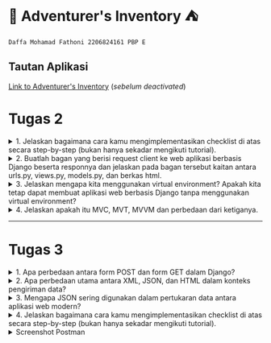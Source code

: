 # :school_satchel: Adventurer's Inventory :tent:
`Daffa Mohamad Fathoni 2206824161
PBP E`

## Tautan Aplikasi
[Link to Adventurer's Inventory](https://adventurers-inventory.adaptable.app/main)
(*sebelum deactivated*)


# Tugas 2

<details>
<summary>1. Jelaskan bagaimana cara kamu mengimplementasikan checklist di atas secara step-by-step (bukan hanya sekadar mengikuti tutorial).</summary>

 - [x] Membuat sebuah proyek Django baru.

Saya membuat direktori lokal dan repo baru di Github bernama ***Adventurer's Inventory***. Saya inisiasi git dilanjut dengan menghubungkan kedua hal tersebut (direktori lokal dan repo di Github). Setelah itu, saya mengaktifkan *Virtual Environment* untuk menanmbahkan dan mengisolasi *dependencies* serta membuat projek Django yang baru dengan command `django-admin startproject adventurers-inventory .` Terakhir saya tidak lupa membuat file `.gitignore` untuk menghindari dan mengantisipasi file-file yang harus diabaikan oleh *version control* git ketika melakukan `add`, `commit`, dan `push`.

 - [x]  Membuat aplikasi dengan nama `main` pada proyek tersebut.

Pada proyek ***Adventurer's Inventory*** ini terdapat suatu aplikasi bernama `main` yang memiliki model, tampilan, dan URL khusus dengan rute `/main`. Inisiasi aplikasi `main` saya lakukan dengan perintah `python manage.py startapp main` hingga terbentuk direktori baru pada projek/direktori utama. Tak lupa saya daftarkan aplikasi ini ke `INSTALLED APPS` di `settings.py` seperti berikut,

```python

INSTALLED_APPS = [
    'django.contrib.admin',
    'django.contrib.auth',
    'django.contrib.contenttypes',
    'django.contrib.sessions',
    'django.contrib.messages',
    'django.contrib.staticfiles',
    'main'
    ]
```
Maka, aplikasi `main` sudah terbuat dan terdaftar pada projek ***Adventurer's Inventory***.

 - [x] Melakukan *routing* pada proyek agar dapat menjalankan aplikasi `main`.

Pada dasarnya, *routing* dilakukan agar aplikasi `main` dapat diakses melalui projek hingga aplikasi dan juga pada peramban web. Pada URL tingkat proyek (direktori proyek `adventurers_inventory`) terdapat file `urls.py` yang berisi:

```python
from django.contrib import admin
from django.urls import path, include

urlpatterns = [
    path('admin/', admin.site.urls),
    path('main/', include('main.urls'))
]
```
Pada import path yang terdapat `include` akan mengimpor rute URL aplikasi lain ke dalam `urls.py` tingkat proyek. Lalu pada variabel `urlpatterns` terdapat path URL `main/` yang mendefinisikan rute ke file `urls.py` pada aplikasi `main`.

 - [x] Membuat model pada aplikasi `main` dengan nama `Item` dan memiliki atribut wajib sebagai berikut.
    + `name` sebagai nama *item* dengan tipe `CharField`.
    + `amount` sebagai jumlah *item* dengan tipe `IntegerField`.
    + `description` sebagai deskripsi *item* dengan tipe `TextField`.

Pada direktori `main` terdapat file `models.py` sebagai format data yang akan kita simpan dalam aplikasi ini. Data-data ini dapat kita buat, akses, perbarui, dan hapus dengan perintah-perintah SQL (istilahnya CRUD). Models ini pada umumnya berada pada belakang tampilan untuk mengatur dan mengelola struktur data dan logika aplikasi tersebut. File `models.py` ini berisi:
```python
from django.db import models

class Item(models.Model):
    name = models.CharField(max_length=255)
    amount = models.IntegerField()
    description = models.TextField()
    price = models.IntegerField()
    item_level = models.IntegerField()
    use = models.TextField()
```
Tambahan selain pada tugas, data tersebut memiliki atribut lain berupa `price` untuk harga suatu `Item`, `item_level` untuk nilai kelangkaan (*rarity*) `Item` tersebut, dan `use` untuk kegunaan `Item` tersebut ketika dipakai.

Setiap perubahan pada `models`, dilakukan perintah `python manage.py makemigrations` untuk menciptakan berkas migrasi, lalu `python manage.py migrate` untuk mengaplikasikan perubahan model dari dalam berkas migrasi ke basis data.

 - [x] Membuat sebuah fungsi pada `views.py` untuk dikembalikan ke dalam sebuah *template* HTML yang menampilkan nama aplikasi serta nama dan kelas kamu.

`views.py` yang dimaksud berada pada direktori `main`, fungsi pada file ini akan bertugas untuk mengatur permintaan HTTP dan mengembalikan tampilan yang sesuai pada variabel tersebut sehingga dapat me-*render* tampilan HTML menggunakan data yang diberikan. Pada `views.py` berisi kode berikut:
```python
from django.shortcuts import render

# Create your views here.
def show_main(request):
    context = {
        'app_name': 'Adventurer\'s Inventory',
        'name': 'Daffa Mohamad Fathoni',
        'class': 'PBP E'
    }

    return render(request, "main.html", context)
```
Pada kode di atas, fungsi `show_main` mengembalikan dengan `render` dari parameter `request` yang berupa objek permintaan HTTP, `"main.html"` berupa template yang dituju, dan `context` yaitu berisi data-data yang akan ditampilkan.
```python
<h1>{{app_name}}</h1>

<h5>Nama: </h5>
<p>{{ name }}</p>
<h5>Kelas: </h5>
<p>{{ class }} </p>
```
Isi `main.html` di atas akan menampilkan bentuk format template dan terdapat kurung kurawal yang berfungsi untuk menyesuaikan tampilan dengan data pada `views.py`.

 - [x] Membuat sebuah *routing* pada `urls.py` aplikasi `main` untuk memetakan fungsi yang telah dibuat pada `views.py`.

Pada direktori `main` dibuat file `urls.py` dengan isi berikut:
```python
from django.urls import path, include
from main.views import show_main

app_name = 'main'

urlpatterns = [
    path('', show_main, name='show_main')
]
```
Kode berikut akan mengatur dan mendefinisikan URL pada aplikasi `main`, lalu menampilkan bentuk *template* dengan `show_main` yang ada di `views.py` ketika URL tersebut diakses. 

 - [x] Melakukan *deployment* ke Adaptable terhadap aplikasi yang sudah dibuat sehingga nantinya dapat diakses oleh teman-temanmu melalui Internet.

Pada PBP sekarang, kepentingan *deployment* bertujuan untuk menampilkan secara langsung atau *live* hasil dari aplikasi dari proyek yang kita buat. Dalam hal ini, digunakan Adaptable.io sebagai wadah untuk *deployment*. *Deployment* pada Adaptable cukup menghubungkan akun Github dan repo proyek yang kita buat. *Template Deployment* yang dipakai adalah `Python App Template`, dan basis data yang dipakai adalah `PostgreSQL`. `Start Command` menggunakan perintah `python manage.py migrate && gunicorn adventurers-inventory.wsgi`.

Terakhir, aplikasi yang saya buat memiliki *domain* bernama `https://adventurers-inventory.adaptable.app/main`.

</details>

<details>
<summary>2. Buatlah bagan yang berisi request client ke web aplikasi berbasis Django beserta responnya dan jelaskan pada bagan tersebut kaitan antara urls.py, views.py, models.py, dan berkas html.</summary>

![bagan](https://github.com/fathonidf/adventurers-inventory/assets/105644250/9cb5536b-83d7-45ea-ae2b-a8abde7cde9e)

Saat pengguna mengirimkan permintaan HTTP aplikasi main melalui web browser, urls.py melakukan pemetaan URL untuk meneruskan permintaan HTTP ke views.py sesuai dengan URL yang diminta. Kemudian, view menghasilkan response HTTP berupa halaman HTML. Dalam proses ini, views.py mengambil data yang diperlukan melalui models.py dan menampilkan data tersebut menggunakan template main.html.
</details>

<details>
<summary>3. Jelaskan mengapa kita menggunakan virtual environment? Apakah kita tetap dapat membuat aplikasi web berbasis Django tanpa menggunakan virtual environment?</summary>

Virtual environment digunakan untuk mengisolasi *dependencies* dan modul Python yang dipakai untuk kebutuhan proyek Anda masing-masing sehingga tidak akan bertabrakan dan terpengaruh oleh modul atau konfigurasi proyek yang lain. Hal ini akan menghindari instalasi paket atau modul secara global karena semisal paket atau modul tersebut hanya untuk proyek tertentu.

Semisal Proyek A menggunakan Django 4.0 dan Proyek B menggunakan Django 4.1, dengan *virtual environment* akan memudahkan dalam mengelola konsistensi dari *dependencies* masing-masing proyek tersebut untuk menghindari adanya konflik.

Virtual environment dibuat dengan perintah `python -m venv env`, dan diaktifkan dengan perintah `env\Scripts\activate.bat`.

Membuat aplikasi tanpa *virtual environment* tetap dapat dijalankan namun lebih dianjurkan mengimplementasikan *virtual environment* karena hal ini dapat memudahkan untuk pengelolaan konsistensi dari masing-masing *dependencies* proyek sehingga menjadikannya sebuah *good practice* 
</details>

<details>
<summary>4. Jelaskan apakah itu MVC, MVT, MVVM dan perbedaan dari ketiganya.</summary>

| MVC         | MVT         | MVVM          |
| ---        |    ----   |          --- |
| Model-View-Controller      | Model-View-Template     | Model-View-View-Model   |
| Model: Menyimpan dan mengimplementasikan pengelolaan logika data   | Model: Menyimpan dan mengimplementasikan pengelolaan logika data        | Model: Menyimpan dan mengimplementasikan pengelolaan logika data    |
| View: Bertanggung jawab sebagai pengelola antarmuka pengguna dan menampilkan data yang diberikan model lalu mengirim input ke Controller | View: Visualisasi dan menampilkan data ke pengguna tetapi dalam Framework Python Django| View: Menginformasi ke ViewModel terkait interaksi pengguna, dan hanya menampilkan data yang disediakan oleh ViewModel |
| Controller: Menjembatani hubungan antara View dan Model dan sebagai inti logika dan alur aplikasi dengan menginformasi interaksi user ke Model | Template: Mengambil data dari model dan menampilkannya, berupa HTML  | ViewModel: Perantara antara Model dan View, mengubah data dari Model menjadi format sesuai dengan tampilan |
|![mvc](https://media.geeksforgeeks.org/wp-content/uploads/20201002214740/MVCSchema.png) |![mvp](https://media.geeksforgeeks.org/wp-content/uploads/20201024233154/MVPSchema.png) |![mvvm](https://media.geeksforgeeks.org/wp-content/uploads/20201002215007/MVVMSchema.png) |
|MVC adalah pola yang umum digunakan dalam pengembangan aplikasi berbasis desktop dan web tradisional. Ini memisahkan tiga komponen utama aplikasi untuk meningkatkan pemeliharaan dan pengembangan kode. |MVT adalah pola yang spesifik untuk kerangka kerja Django, yang dirancang khusus untuk pengembangan aplikasi web dengan Python. Ini menggantikan View dalam MVC dengan Template, yang memungkinkan pemisahan yang lebih jelas antara tampilan dan pemrosesan HTTP. |MVVM adalah pola desain yang sering digunakan dalam pengembangan aplikasi berbasis antarmuka pengguna (UI), terutama pada platform seperti WPF (Windows Presentation Foundation). Ini fokus pada pemisahan antara tampilan dan logika bisnis, dengan menggunakan ViewModel sebagai perantara. |

</details>

---

# Tugas 3

<details>
<summary>1. Apa perbedaan antara form POST dan form GET dalam Django?</summary>

* GET dan POST merupakan sebuah form HTTP Requests, yaitu sebuah jalur komunikasi antar client dan web server di World Wide Web

| `GET`   | `POST`  |
| ---   | ---   |
| Meminta untuk menerima data dari web server| Meminta untuk mengirimkan data ke web server|
| Mengembalikan kode status HTTP 200 jika data sukses diterima | Mengembalikan kode status HTTP 201 jika sukses *created*|
| Dikirimkan melalui URL sebagai bagian dari query string | Dikirimkan dalam body request HTTP secara tersembunyi |
| Tidak cocok untuk data yang bersifat sensitif | Ideal untuk data yang rahasia |
| Terbatas pada panjang URL| Tidak ada batasan dari panjang data yang dikirim |


* Contoh pemakaian form `GET`
```html
<form action="/search/" method="GET">
        <input type="text" id="query">
        <input type="submit" value="Search">
    </form>
```

* Contoh pemakaian form `FORM`
```html
<form action="/submit-post/" method="POST">
        <input type="text" id="name">
        <input type="submit" value="Submit">
    </form>
```

</details>

<details>
<summary>2. Apa perbedaan utama antara XML, JSON, dan HTML dalam konteks pengiriman data?</summary>

* Data Delivery pada suatu platform dibutuhkan untuk komunikasi antar klien dengan server. Bentuk atau format data bisa dalam bentuk `HTML`, `XML`, atau `JSON`.
* HTML lebih menekankan fungsinya berguna sebagai mendeskripsikan bagaimana data ditampilkan, mendefinisikan struktur dan tampilan web.

| XML   | JSON  | 
| ---   | ---  | 
|Extensible Markup Language | JavaScript Object Notation | 
|Berdasarkan SGML |Berdasarkan JavaScript |
| Menggunakan tag (`</>`) untuk merepresentasikan data | Menggunakan kurung kurawal (`{}`), kurung siku(`[]`), dan berbentuk `key:value` |
| Struktur data yang kuat dan kompleks | Sintaks yang ebih ringkas dan mudah dibaca manusia (*Human Readable*)|
|Dapat mewakili berbagai jenis data dan menyertakan dokumentasi yang jelas |Pemrosesan yang lebih cepat dan mudah, juga kompatibel dengan JavaScript |

* Contoh sintaks `HTML`:
```html
<!DOCTYPE html>
<html>
<head>
    <title>Contoh HTML</title>
</head>
<body>
    <h1>Selamat datang di contoh HTML!</h1>
    <p>Ini adalah halaman web sederhana.</p>
    <ul>
        <li>Item 1</li>
        <li>Item 2</li>
        <li>Item 3</li>
    </ul>
</body>
</html>
```

* Contoh sintaks `XML`:
```xml
<person>
    <name>John Doe</name>
    <age>30</age>
    <city>New York</city>
</person>
```

* Contoh sintaks `JSON`:
```json
{
    "person": {
        "name": "John Doe",
        "age": 30,
        "city": "New York"
    }
}
```


</details>

<details>
<summary>3. Mengapa JSON sering digunakan dalam pertukaran data antara aplikasi web modern?</summary>

### Beberapa kelebihan JSON yang mendukung hingga sering digunakan untuk transfer data antar klien dan server ada pada poin-poin berikut:

1. ### Mudah dibaca 
Format yang ringkas dan mudah dibaca manusia menjadikannya ideal untuk mengirim dan menerima data pada server. Hal ini menjadikannya lebih efisien dan mudah dipahami

2. ### Kompatibilitas dengan JavaScript
Merupakan subset dari JavaScript maka mudah digunakan dan diproses pada bahasa pemrograman Javascript. Data-data JSON dapat di-*parse* hingga menjadi objek JavaScript dan sebaliknya.

3. ### Struktur Hierarki
Mendukung representasi data dengan pasangan `key:value` yang memungkinkan penyusunan data lebih kompleks dan efektif.

4. ### Didukung oleh Banyak Bahasa Pemrograman
Sebagian besar bahasa Pemrograman kompatibel dengan JSON sehingga memudahkan pertukaran data antar klien dan server.

5. ### Format Data dalam RESTful API
JSON adalah format data yang umum digunakan dalam RESTful API. Hal tersebut sering duganakan dalam pengembangan web sehingga menjadikannya pilihan yang cocok untuk berkomunikasi dengan API.

</details>

<details>
<summary>4. Jelaskan bagaimana cara kamu mengimplementasikan checklist di atas secara step-by-step (bukan hanya sekadar mengikuti tutorial).</summary>

- [x] Membuat input form untuk menambahkan objek model pada app sebelumnya.

1. `forms.py` dibuat untuk menghandle ketika ada input `item` baru dari sisi pengguna. 
```python
from django.forms import ModelForm
from main.models import Item

class ItemForm(ModelForm):
    class Meta:
        model = Item
        fields = ["name", "amount", "description", "price", "item_level", "use"]
```

Pada baris paling atas tidak lupa untuk mengimpor library `ModelForm` dan `Item` yang ada pada `models.py`. `models = Item` untuk merujuk model yang akan disimpan pada *form*. `fields = []` berguna untuk menunjukkan attribute apa saja yang akan diinput untuk objek `Item` tersebut.

2. Untuk menerima parameter `request`, dibuat fungsi `create_item` untuk menghasilkan formulir yang menambahkan data produk ketika di-submit oada `views.py`.
```python
def create_item(request):
    form = ItemForm(request.POST or None)

    if form.is_valid() and request.method == "POST":
        form.save()
        return HttpResponseRedirect(reverse('main:show_main'))

    context = {'form': form}
    return render(request, "create_item.html", context)
```

Potongan kode berikut pada dasarnya memvalidasi (`form.is_valid()`) dan menyimpan data input *form* (`form.save()`) lalu *redirect* ke halaman semula setelah berhasil disimpan (`return HttpResponseRedirect(reverse('main:show_main'))`).

3. Pada `show_main` dimodifikasi agar pada halaman utama ditampilkan object-object yang disimpan pada *database*.

```python
def show_main(request):
    items = Item.objects.all()

    context = {
        'app_name': 'Adventurer\'s Inventory',
        'name': 'Daffa Mohamad Fathoni',
        'class': 'PBP E',
        'items': items
    }

    return render(request, "main.html", context)
```

`items = Item.objects.all()` mengakses objek-objek tersebut, lalu pada `context = {}` ditambahkan `key` berupa `items` untuk nantinya akan ditampilkan di `main.html`.

4. Pada `urls.py` ditambahkan *import* fungsi `create_item` lalu menambahkan *path url* ke variable `urlpatterns`.

```python
from django.urls import path, include
from main.views import show_main, create_item

urlpatterns = [
    path('', show_main, name='show_main'),
    path('create-item', create_item, name='create_item')
]
```

5. Untuk tampilan halaman ketika ingin menambahkan/menginput objek baru, dibuat `create_item.html` pada `main/templates` dengan isi kode sebagai berikut.

```html
{% extends 'base.html' %} 

{% block content %}
<h1>Add New Item</h1>

<form method="POST">
    {% csrf_token %}
    <table>
        {{ form.as_table }}
        <tr>
            <td></td>
            <td>
                <input type="submit" value="Add Item"/>
            </td>
        </tr>
    </table>
</form>

{% endblock %}
```

Pada kode `<form method="POST">`, metode *form* yang dipakai adalah `POST` untuk nantinya input data tersebut akan dikirimkan ke server. `{{ form.as_table }}` akan menampilkan *fields form* yang dibuat pada `forms.py`.

6. Terakhir, agar isi data item yang telah diinput dapat ditampilkan, isi `main.html` dapat ditambahkan sintaks `for loop` untuk mengiterasikan tiap item yang terdapat di *database*. 
```html
<table>
    <tr>
        <th>Name</th>
        <th>Amount</th>
        <th>Description</th>
        <th>Price</th>
        <th>iLvl</th>
        <th>Use</th>
    </tr>

    {% comment %} Berikut cara memperlihatkan data item di bawah baris ini {% endcomment %}

    {% for item in items %}
        <tr>
            <td>{{item.name}}</td>
            <td>{{item.amount}}</td>
            <td>{{item.description}}</td>
            <td>{{item.price}}</td>
            <td>{{item.item_level}}</td>
            <td>{{item.use}}</td>
        </tr>
    {% endfor %}
</table>
```

`{% for item in items %}` mengiterasikan tiap item dalam *database* berdasarkan isi dari `context` pada fungsi `show_main` yang ada di `views.py`.

- [x] Tambahkan 5 fungsi views untuk melihat objek yang sudah ditambahkan dalam format HTML, XML, JSON, XML by ID, dan JSON by ID.

1. Pada `views.py` ditambahkan *import* `HttpResponse` dan `Serializer` untuk nantinya berturut-turut akan berguna untuk berisi parameter data hasil *query* dan *translate* objek model menjadi format yang sesuai.

```python
from django.http import HttpResponse
from django.core import serializers
```

Lalu ditambhakan fungsi pada `views.py` yang akan menampilkan objek dalam format sesuai poin 2

```python
def show_xml(request):
    data = Item.objects.all()
    return HttpResponse(serializers.serialize("xml", data), content_type="application/xml")

def show_json(request):
    data = Item.objects.all()
    return HttpResponse(serializers.serialize("json", data), content_type="application/json")

def show_xml_by_id(request, id):
    data = Item.objects.filter(pk=id)
    return HttpResponse(serializers.serialize("xml", data), content_type="application/xml")

def show_json_by_id(request, id):
    data = Item.objects.filter(pk=id)
    return HttpResponse(serializers.serialize("json", data), content_type="application/json")
```


- [x] Membuat routing URL untuk masing-masing views yang telah ditambahkan pada poin 2.

1. Untuk memulai *routing* tiap format *views* dapat mengimport fungsi yang dibuat pada `urls.py`.
```python
from django.urls import path, include
from main.views import show_main, create_item, show_xml, show_json, show_xml_by_id, show_json_by_id 
```

2. Lalu menambahkan tiap *path url* ke variabel `urlpatterns` untuk mengakses fungsi-fungsi tersebut.

```python
urlpatterns = [
    path('', show_main, name='show_main'),
    path('create-item', create_item, name='create_item'),
    path('xml/', show_xml, name='show_xml'),
    path('json/', show_json, name='show_json'),
    path('xml/<int:id>/', show_xml_by_id, name='show_xml_by_id'),
    path('json/<int:id>/', show_json_by_id, name='show_json_by_id')
]
```

</details>

<details>
<summary>Screenshot Postman</summary>

### 1. HTML
![html](https://github.com/fathonidf/adventurers-inventory/assets/105644250/9d38de29-6d19-4570-8719-cee4cad2169b)
### 2. XML
![xml](https://github.com/fathonidf/adventurers-inventory/assets/105644250/1ecb41f7-4c34-460d-b298-c0c032e7882c)
### 3. JSON
![json](https://github.com/fathonidf/adventurers-inventory/assets/105644250/dcb68295-0363-48e6-b0bf-8de82149b611)
### 4. XML by ID
![xmlbyid](https://github.com/fathonidf/adventurers-inventory/assets/105644250/aa784e40-bd99-4176-8ce8-a08b4b93ab5e)
### 5. JSON by ID
![jsonbyid](https://github.com/fathonidf/adventurers-inventory/assets/105644250/9ae03290-57ea-4acc-9d1c-e012056b60ca)
</details>
